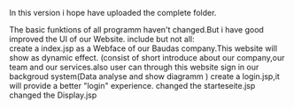 In this version i hope have uploaded the complete folder.

The basic funktions of all programm haven't changed.But i have good improved the UI of our Website.
include but not all:  
     create a index.jsp as a Webface of our Baudas company.This website will show as dynamic effect.
     (consist of short introduce about our company,our team and our services.also user can through this website sign in our backgroud
     system(Data analyse and show diagramm )
     create a login.jsp,it will provide a better "login" experience.
     changed the starteseite.jsp
     changed the Display.jsp

